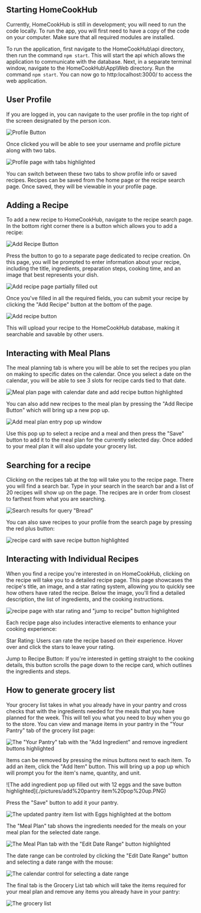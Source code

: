 ## Starting HomeCookHub
Currently, HomeCookHub is still in development; you will need to run the code locally. To run the app, you will first need to have a copy of the code on your computer. Make sure that all required modules are installed.

To run the application, first navigate to the HomeCookHub\api directory, then run the command `npm start`. This will start the api which allows the application to communicate with the database. Next, in a separate terminal window, navigate to the HomeCookHub\App\Web directory. Run the command `npm start`. You can now go to http:localhost:3000/ to access the web application.

## User Profile
If you are logged in, you can navigate to the user profile in the top right of the screen designated by the person icon. 

![Profile Button](./pictures/user%20profile.PNG)

Once clicked you will be able to see your username and profile picture along with two tabs.

![Profile page with tabs highlighted](./pictures/saved%20recipes.PNG)

You can switch between these two tabs to show profile info or saved recipes. Recipes can be saved from the home page or the recipe search page. Once saved, they will be viewable in your profile page.

## Adding a Recipe 
To add a new recipe to HomeCookHub, navigate to the recipe search page. In the bottom right corner there is a button which allows you to add a recipe:

![Add Recipe Button](./pictures/add%20recipe.PNG)

Press the button to go to a separate page dedicated to recipe creation. On this page, you will be prompted to enter information about your recipe, including the title, ingredients, preparation steps, cooking time, and an image that best represents your dish. 

![Add recipe page partially filled out](./pictures/add%20recipe%20page.PNG)

Once you've filled in all the required fields, you can submit your recipe by clicking the "Add Recipe" button at the bottom of the page.

![Add recipe button](./pictures/add%20recipe%20button.PNG)

This will upload your recipe to the HomeCookHub database, making it searchable and savable by other users.

## Interacting with Meal Plans
The meal planning tab is where you will be able to set the recipes you plan on making to specific dates on the calendar. Once you select a date on the calendar, you will be able to see 3 slots for recipe cards tied to that date. 

![Meal plan page with calendar date and add recipe button highlighted](./pictures/meal%20plan.PNG)

You can also add new recipes to the meal plan by pressing the "Add Recipe Button" which will bring up a new pop up.

![Add meal plan entry pop up window](./pictures/add%20recipe%20meal%20plan.PNG)

Use this pop up to select a recipe and a meal and then press the "Save" button to add it to the meal plan for the currently selected day. Once added to your meal plan it will also update your grocery list.

## Searching for a recipe
Clicking on the recipes tab at the top will take you to the recipe page. There you will find a search bar. Type in your search in the search bar and a list of 20 recipes will show up on the page. The recipes are in order from closest to farthest from what you are searching.

![Search results for query "Bread"](./pictures/save%20recipe.PNG)

You can also save recipes to your profile from the search page by pressing the red plus button:

![recipe card with save recipe button highlighted](./pictures/recipe%20card.PNG)

## Interacting with Individual Recipes 
When you find a recipe you're interested in on HomeCookHub, clicking on the recipe will take you to a detailed recipe page. This page showcases the recipe's title, an image, and a star rating system, allowing you to quickly see how others have rated the recipe. Below the image, you'll find a detailed description, the list of ingredients, and the cooking instructions.

![recipe page with star rating and "jump to recipe" button highlighted](./pictures/recipe%20page.PNG)

Each recipe page also includes interactive elements to enhance your cooking experience:

Star Rating: Users can rate the recipe based on their experience. Hover over and click the stars to leave your rating.

Jump to Recipe Button: If you're interested in getting straight to the cooking details, this button scrolls the page down to the recipe card, which outlines the ingredients and steps.


## How to generate grocery list
Your grocery list takes in what you already have in your pantry and cross checks that with the ingredients needed for the meals that you have planned for the week. This will tell you what you need to buy when you go to the store. You can view and manage items in your pantry in the "Your Pantry" tab of the grocery list page:

![The "Your Pantry" tab with the "Add Ingredient" and remove ingredient buttons highlighted](./pictures/pantry%20items%201.PNG)

Items can be removed by pressing the minus buttons next to each item. To add an item, click the "Add Item" button. This will bring up a pop up which will prompt you for the item's name, quantity, and unit.

![The add ingredient pop up filled out with 12 eggs and the save button highlighted](./pictures/add%20pantry item%20pop%20up.PNG)

Press the "Save" button to add it your pantry.

![The updated pantry item list with Eggs highlighted at the bottom](./pictures/pantry%20items%202.PNG)

The "Meal Plan" tab shows the ingredients needed for the meals on your meal plan for the selected date range.

![The Meal Plan tab with the "Edit Date Range" button highlighted](./pictures/meal%20plan%20control.PNG)

The date range can be controled by clicking the "Edit Date Range" button and selecting a date range with the mouse:

![The calendar control for selecting a date range](./pictures/meal%20plan%20range%20control.PNG)

The final tab is the Grocery List tab which will take the items required for your meal plan and remove any items you already have in your pantry:

![The grocery list](./pictures/grocery%20list.PNG)

